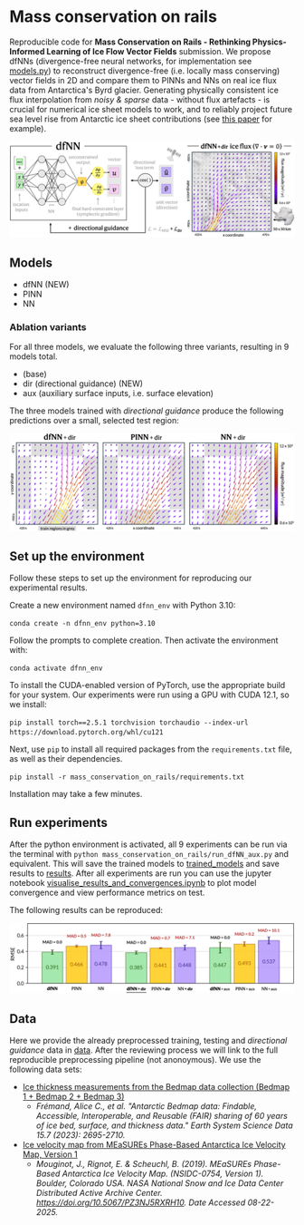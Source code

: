 # Mass conservation on rails

Reproducible code for **Mass Conservation on Rails - Rethinking Physics-Informed Learning of Ice Flow Vector Fields** submission. We propose dfNNs (divergence-free neural networks, for implementation see 
[models.py](models.py)) to reconstruct divergence-free (i.e. locally mass conserving) vector fields in 2D and compare them to PINNs and NNs on real ice flux data from Antarctica's Byrd glacier. Generating physically consistent ice flux interpolation from *noisy & sparse* data - without flux artefacts - is crucial for numerical ice sheet models to work, and to reliably project future sea level rise from Antarctic ice sheet contributions (see [this paper](https://agupubs.onlinelibrary.wiley.com/doi/10.1029/2011GL047338) for example).

![intro_vis](figures/intro_model_vis.png)

## Models
- dfNN (NEW)
- PINN
- NN

### Ablation variants

For all three models, we evaluate the following three variants, resulting in 9 models total.

- (base)
- dir (directional guidance) (NEW)
- aux (auxiliary surface inputs, i.e. surface elevation)

The three models trained with *directional guidance* produce the following predictions over a small, selected test region:

![predictions](figures/pred_vis.png)

## Set up the environment

Follow these steps to set up the environment for reproducing our experimental results.

Create a new environment named `dfnn_env` with Python 3.10: 

`conda create -n dfnn_env python=3.10`

Follow the prompts to complete creation. Then activate the environment with:

`conda activate dfnn_env`

To install the CUDA-enabled version of PyTorch, use the appropriate build for your system. Our experiments were run using a GPU with CUDA 12.1, so we install:

`pip install torch==2.5.1 torchvision torchaudio --index-url https://download.pytorch.org/whl/cu121`

Next, use `pip` to install all required packages from the `requirements.txt` file, as well as their dependencies.

`pip install -r mass_conservation_on_rails/requirements.txt`

Installation may take a few minutes.

## Run experiments

After the python environment is activated, all 9 experiments can be run via the terminal with `python mass_conservation_on_rails/run_dfNN_aux.py` and equivalent. This will save the trained models to [trained_models](trained_models) and save results to [results](results). After all experiments are run you can use the jupyter notebook [visualise_results_and_convergences.ipynb](results/visualise_results_and_convergences.ipynb) to plot model convergence and view performance metrics on test.

The following results can be reproduced:

![rmse_barplot](figures/rmse_barplot_MAD.png)

## Data

Here we provide the already preprocessed training, testing and *directional guidance* data in [data](data). After the reviewing process we will link to the full reproducible preprocessing pipeline (not anonoymous). We use the following data sets:
- [Ice thickness measurements from the Bedmap data collection (Bedmap 1 + Bedmap 2 + Bedmap 3)](https://www.bas.ac.uk/project/bedmap/#data)
    - *Frémand, Alice C., et al. "Antarctic Bedmap data: Findable, Accessible, Interoperable, and Reusable (FAIR) sharing of 60 years of ice bed, surface, and thickness data." Earth System Science Data 15.7 (2023): 2695-2710.*
- [Ice velocity map from MEaSUREs Phase-Based Antarctica Ice Velocity Map, Version 1](https://nsidc.org/data/nsidc-0754/versions/1)
  - *Mouginot, J., Rignot, E. & Scheuchl, B. (2019). MEaSUREs Phase-Based Antarctica Ice Velocity Map. (NSIDC-0754, Version 1). Boulder, Colorado USA. NASA National Snow and Ice Data Center Distributed Active Archive Center. https://doi.org/10.5067/PZ3NJ5RXRH10. Date Accessed 08-22-2025.*

